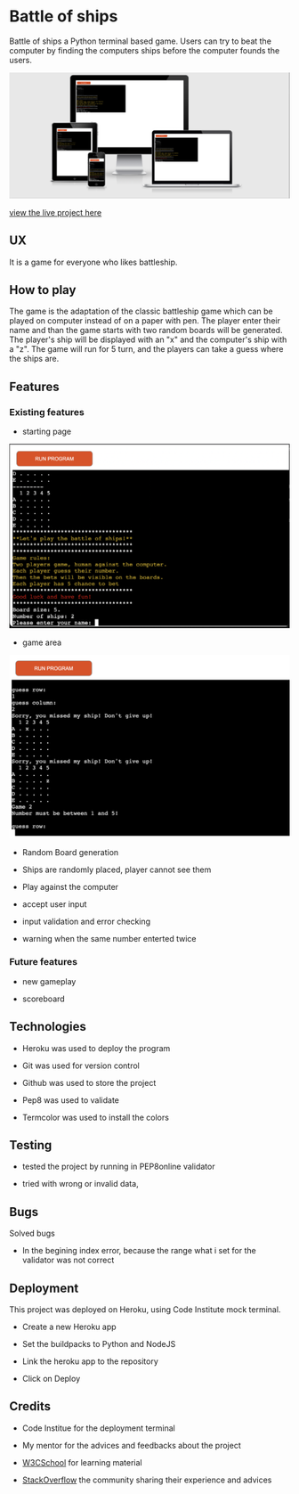 # Battle of ships

Battle of ships a Python terminal based game. Users can try to beat the computer by finding the computers ships before the computer founds the users.

![landing](photo/responsive-screens.png)

[view the live project here](https://battle-of-ships-game.herokuapp.com/)

## UX

It is a game for everyone who likes battleship.

## How to play

The game is the adaptation of the classic battleship game which can be played on computer instead of on a paper with pen.
The player enter their name and than the game starts with two random boards will be generated.
The player's ship will be displayed with an "x" and the computer's ship with a "z".
The game will run for 5 turn, and the players can take a guess where the ships are.

## Features

### Existing features

- starting page

![landing](photo/starting-page.png)

- game area

![landing](photo/game-boards.png)

- Random Board generation

- Ships are randomly placed, player cannot see them

- Play against the computer

- accept user input

- input validation and error checking

- warning when the same number enterted twice

### Future features

- new gameplay

- scoreboard

## Technologies

- Heroku was used to deploy the program

- Git was used for version control

- Github was used to store the project

- Pep8 was used to validate

- Termcolor was used to install the colors 

## Testing

- tested the project by running in PEP8online validator

- tried with wrong or invalid data,

## Bugs

Solved bugs

- In the begining index error, because the range what i set for the validator was not correct

## Deployment

This project was deployed on Heroku, using Code Institute mock terminal.

- Create a new Heroku app

- Set the buildpacks to Python and NodeJS

- Link the heroku app to the repository

- Click on Deploy

## Credits

- Code Institue for the deployment terminal

- My mentor for the advices and feedbacks about the project

- [W3CSchool](https://www.w3schools.com/) for learning material

- [StackOverflow](https://stackoverflow.com/) the community sharing their experience and advices




